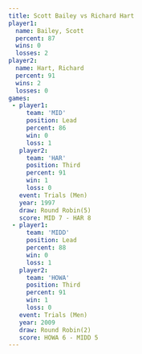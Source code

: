 ```yaml
---
title: Scott Bailey vs Richard Hart
player1:             
  name: Bailey, Scott
  percent: 87        
  wins: 0            
  losses: 2          
player2:             
  name: Hart, Richard
  percent: 91        
  wins: 2            
  losses: 0          
games:
 - player1:        
     team: 'MID'   
     position: Lead
     percent: 86   
     win: 0        
     loss: 1       
   player2:         
     team: 'HAR'    
     position: Third
     percent: 91    
     win: 1         
     loss: 0        
   event: Trials (Men) 
   year: 1997          
   draw: Round Robin(5)
   score: MID 7 - HAR 8
 - player1:        
     team: 'MIDD'  
     position: Lead
     percent: 88   
     win: 0        
     loss: 1       
   player2:         
     team: 'HOWA'   
     position: Third
     percent: 91    
     win: 1         
     loss: 0        
   event: Trials (Men)   
   year: 2009            
   draw: Round Robin(2)  
   score: HOWA 6 - MIDD 5
---
```

